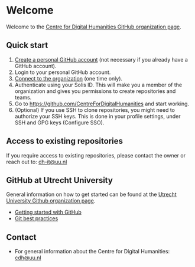 # Welcome

Welcome to the [Centre for Digital Humanities GitHub organization page](https://github.com/CentreForDigitalHumanities/).

## Quick start
1. [Create a personal GitHub account](https://github.com/join) (not necessary if you already have a GitHub account).
2. Login to your personal GitHub account.
3. [Connect to the organization](https://github.com/orgs/CentreForDigitalHumanities/sso) (one time only).
4. Authenticate using your Solis ID. This will make you a member of the organization and gives you permissions to create repositories and teams.
5. Go to https://github.com/CentreForDigitalHumanities and start working.
6. (Optional) If you use SSH to clone repositories, you might need to authorize your SSH keys. This is done in your profile settings, under SSH and GPG keys (Configure SSO). 

## Access to existing repositories
If you require access to existing repositories, please contact the owner or reach out to: [dh-it@uu.nl](mailto:dh-it@uu.nl)

## GitHub at Utrecht University
General information on how to get started can be found at the [Utrecht University Github organization page](https://github.com/UtrechtUniversity).
- [Getting started with GitHub](https://github.com/UtrechtUniversity/getting-started)
- [Git best practices](https://github.com/UtrechtUniversity/best-practices)

## Contact
- For general information about the Centre for Digital Humanities: [cdh@uu.nl](mailto:cdh@uu.nl)

